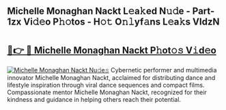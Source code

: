 ## Michelle Monaghan Nackt L𝚎a𝚔ed N𝚞𝚍e - Part-1zx Vi𝚍𝚎o P𝚑𝚘tos - H𝚘𝚝 O𝚗𝚕yf𝚊ns L𝚎a𝚔s VIdzN

# <h2><a href="http://kfbaqh.oniu.top/?m=Michelle+Monaghan+Nackt">🔗👉 🔴 Michelle Monaghan Nackt P𝚑ot𝚘𝚜 V𝚒d𝚎o</a></h2>

[![Michelle Monaghan Nackt Nu𝚍e𝚜](https://i.imgur.com/0qMVB7G.gif)](http://kfbaqh.oniu.top/?m=Michelle+Monaghan+Nackt)
Cybernetic performer and multimedia innovator Michelle Monaghan Nackt, acclaimed for distributing dance and lifestyle inspiration through viral dance sequences and compact films. Compassionate mentor Michelle Monaghan Nackt, recognized for their kindness and guidance in helping others reach their potential.  
